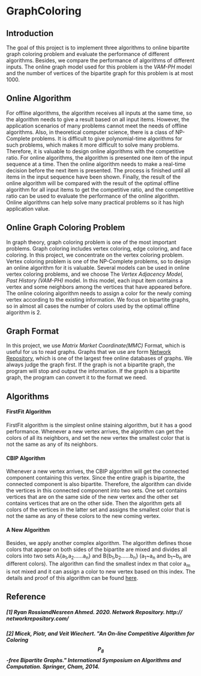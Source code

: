 # GraphColoring

## Introduction
The goal of this project is to implement three algorithms to online bipartite graph coloring problem and evaluate the performance of different algorithms. Besides, we compare the performance of algorithms of different inputs. The online graph model used for this problem is the *VAM-PH* model and the number of vertices of the bipartite graph for this problem is at most 1000.

## Online Algorithm
For offline algorithms, the algorithm receives all inputs at the same time, so the algorithm needs to give a result based on all input items. However, the application scenarios of many problems cannot meet the needs of offline algorithms. Also, in theoretical computer science, there is a class of NP-Complete problems. It is difficult to give polynomial-time algorithms for such problems, which makes it more difficult to solve many problems. Therefore, it is valuable to design online algorithms with the competitive ratio. For online algorithms, the algorithm is presented one item of the input sequence at a time. Then the online algorithm needs to make a real-time decision before the next item is presented. The process is finished until all items in the input sequence have been shown. Finally, the result of the online algorithm will be compared with the result of the optimal offline algorithm for all input items to get the competitive ratio, and the competitive ratio can be used to evaluate the performance of the online algorithm. Online algorithms can help solve many practical problems so it has high application value.

## Online Graph Coloring Problem
In graph theory, graph coloring problem is one of the most important problems. Graph coloring includes vertex coloring, edge coloring, and face coloring. In this project, we concentrate on the vertex coloring problem. Vertex coloring problem is one of the NP-Complete problems, so to design an online algorithm for it is valuable. Several models can be used in online vertex coloring problems, and we choose The *Vertex Adjacency Model, Past History (VAM-PH)* model. In this model, each input item contains a vertex and some neighbors among the vertices that have appeared before. The online coloring algorithm needs to assign a color for the newly coming vertex according to the existing information. We focus on bipartite graphs, so in almost all cases the number of colors used by the optimal offline algorithm is 2. 

## Graph Format
In this project, we use *Matrix Market Coordinate(MMC)* Format, which is useful for us to read graphs. Graphs that we use are form [Network Repository](http://networkrepository.com), which is one of the largest free online databases of graphs. We always judge the graph first. If the graph is not a bipartite graph, the program will stop and output the information. If the graph is a bipartite graph, the program can convert it to the format we need.

## Algorithms
#### FirstFit Algorithm
FirstFit algorithm is the simplest online staining algorithm, but it has a good performance. Whenever a new vertex arrives, the algorithm can get the colors of all its neighbors, and set the new vertex the smallest color that is not the same as any of its neighbors. 

#### CBIP Algorithm
Whenever a new vertex arrives, the CBIP algorithm will get the connected component containing this vertex. Since the entire graph is bipartite, the connected component is also bipartite. Therefore, the algorithm can divide the vertices in this connected component into two sets. One set contains vertices that are on the same side of the new vertex and the other set contains vertices that are on the other side. Then the algorithm gets all colors of the vertices in the latter set and assigns the smallest color that is not the same as any of these colors to the new coming vertex.

#### A New Algorithm
Besides, we apply another complex algorithm. The algorithm defines those colors that appear on both sides of the bipartite are mixed and divides all colors into two sets A{a<sub>1</sub>,a<sub>2</sub>……a<sub>n</sub>} and B{b<sub>1</sub>,b<sub>2</sub>……b<sub>n</sub>} (a<sub>1</sub>~a<sub>n</sub> and b<sub>1</sub>~b<sub>n</sub> are different colors). The algorithm can find the smallest index m that color a<sub>m</sub> is not mixed and it can assign a color to new vertex based on this index. The details and proof of this algorithm can be found [here](https://link.springer.com/chapter/10.1007/978-3-319-13075-0_41).

## Reference
##### [1] Ryan RossiandNesreen Ahmed. 2020. Network Repository. http:// networkrepository.com/
##### [2] Micek, Piotr, and Veit Wiechert. "An On-line Competitive Algorithm for Coloring $$ P_8 $$-free Bipartite Graphs." International Symposium on Algorithms and Computation. Springer, Cham, 2014.
